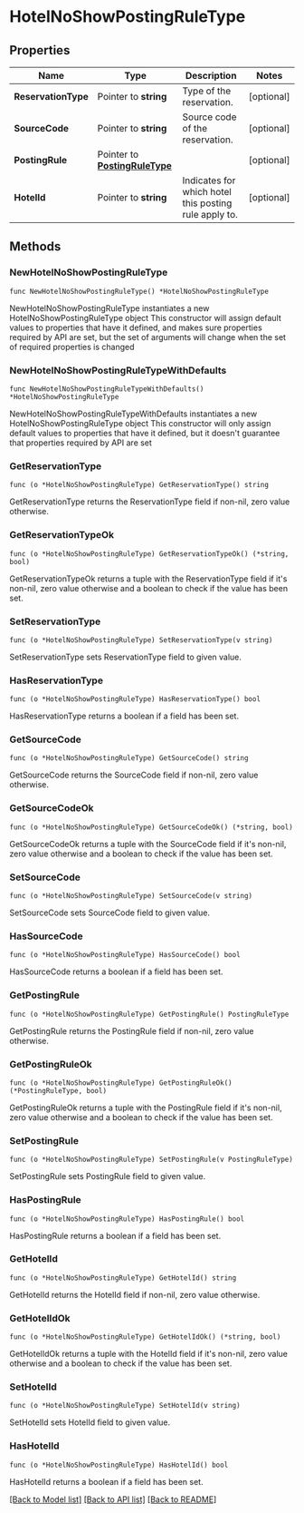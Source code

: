 # HotelNoShowPostingRuleType

## Properties

Name | Type | Description | Notes
------------ | ------------- | ------------- | -------------
**ReservationType** | Pointer to **string** | Type of the reservation. | [optional] 
**SourceCode** | Pointer to **string** | Source code of the reservation. | [optional] 
**PostingRule** | Pointer to [**PostingRuleType**](PostingRuleType.md) |  | [optional] 
**HotelId** | Pointer to **string** | Indicates for which hotel this posting rule apply to. | [optional] 

## Methods

### NewHotelNoShowPostingRuleType

`func NewHotelNoShowPostingRuleType() *HotelNoShowPostingRuleType`

NewHotelNoShowPostingRuleType instantiates a new HotelNoShowPostingRuleType object
This constructor will assign default values to properties that have it defined,
and makes sure properties required by API are set, but the set of arguments
will change when the set of required properties is changed

### NewHotelNoShowPostingRuleTypeWithDefaults

`func NewHotelNoShowPostingRuleTypeWithDefaults() *HotelNoShowPostingRuleType`

NewHotelNoShowPostingRuleTypeWithDefaults instantiates a new HotelNoShowPostingRuleType object
This constructor will only assign default values to properties that have it defined,
but it doesn't guarantee that properties required by API are set

### GetReservationType

`func (o *HotelNoShowPostingRuleType) GetReservationType() string`

GetReservationType returns the ReservationType field if non-nil, zero value otherwise.

### GetReservationTypeOk

`func (o *HotelNoShowPostingRuleType) GetReservationTypeOk() (*string, bool)`

GetReservationTypeOk returns a tuple with the ReservationType field if it's non-nil, zero value otherwise
and a boolean to check if the value has been set.

### SetReservationType

`func (o *HotelNoShowPostingRuleType) SetReservationType(v string)`

SetReservationType sets ReservationType field to given value.

### HasReservationType

`func (o *HotelNoShowPostingRuleType) HasReservationType() bool`

HasReservationType returns a boolean if a field has been set.

### GetSourceCode

`func (o *HotelNoShowPostingRuleType) GetSourceCode() string`

GetSourceCode returns the SourceCode field if non-nil, zero value otherwise.

### GetSourceCodeOk

`func (o *HotelNoShowPostingRuleType) GetSourceCodeOk() (*string, bool)`

GetSourceCodeOk returns a tuple with the SourceCode field if it's non-nil, zero value otherwise
and a boolean to check if the value has been set.

### SetSourceCode

`func (o *HotelNoShowPostingRuleType) SetSourceCode(v string)`

SetSourceCode sets SourceCode field to given value.

### HasSourceCode

`func (o *HotelNoShowPostingRuleType) HasSourceCode() bool`

HasSourceCode returns a boolean if a field has been set.

### GetPostingRule

`func (o *HotelNoShowPostingRuleType) GetPostingRule() PostingRuleType`

GetPostingRule returns the PostingRule field if non-nil, zero value otherwise.

### GetPostingRuleOk

`func (o *HotelNoShowPostingRuleType) GetPostingRuleOk() (*PostingRuleType, bool)`

GetPostingRuleOk returns a tuple with the PostingRule field if it's non-nil, zero value otherwise
and a boolean to check if the value has been set.

### SetPostingRule

`func (o *HotelNoShowPostingRuleType) SetPostingRule(v PostingRuleType)`

SetPostingRule sets PostingRule field to given value.

### HasPostingRule

`func (o *HotelNoShowPostingRuleType) HasPostingRule() bool`

HasPostingRule returns a boolean if a field has been set.

### GetHotelId

`func (o *HotelNoShowPostingRuleType) GetHotelId() string`

GetHotelId returns the HotelId field if non-nil, zero value otherwise.

### GetHotelIdOk

`func (o *HotelNoShowPostingRuleType) GetHotelIdOk() (*string, bool)`

GetHotelIdOk returns a tuple with the HotelId field if it's non-nil, zero value otherwise
and a boolean to check if the value has been set.

### SetHotelId

`func (o *HotelNoShowPostingRuleType) SetHotelId(v string)`

SetHotelId sets HotelId field to given value.

### HasHotelId

`func (o *HotelNoShowPostingRuleType) HasHotelId() bool`

HasHotelId returns a boolean if a field has been set.


[[Back to Model list]](../README.md#documentation-for-models) [[Back to API list]](../README.md#documentation-for-api-endpoints) [[Back to README]](../README.md)


